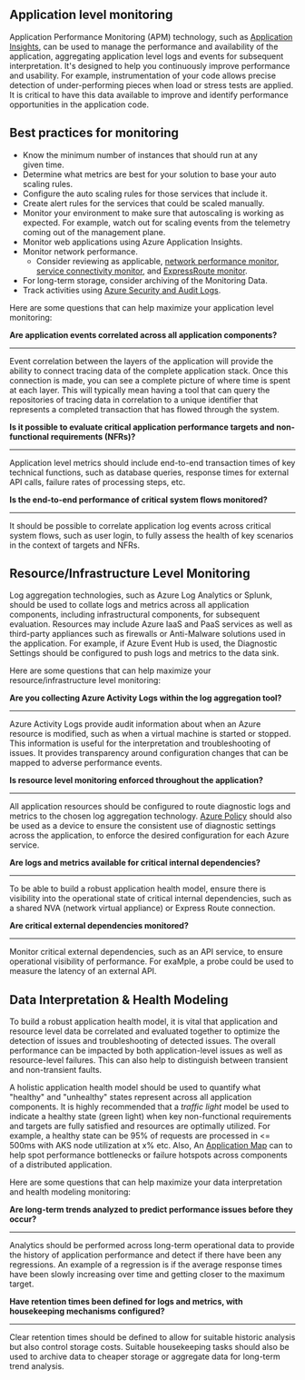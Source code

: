 ## Application level monitoring

Application Performance Monitoring (APM) technology, such as [Application Insights](/azure/azure-monitor/app/app-insights-overview), can be used to manage the performance and availability of the application, aggregating application level logs and events for subsequent interpretation. It's designed to help you continuously improve performance and usability. For example, instrumentation of your code allows precise detection of under-performing pieces when load or stress tests are applied. It is critical to have this data available to improve and identify performance opportunities in the application code.

## Best practices for monitoring

- Know the minimum number of instances that should run at any given time.
- Determine what metrics are best for your solution to base your auto scaling rules.
- Configure the auto scaling rules for those services that include it.
- Create alert rules for the services that could be scaled manually.
- Monitor your environment to make sure that autoscaling is working as expected. For example, watch out for scaling events from the telemetry coming out of the management plane.
- Monitor web applications using Azure Application Insights.
- Monitor network performance.
  - Consider reviewing as applicable, [network performance monitor](/azure/azure-monitor/insights/network-performance-monitor-performance-monitor), [service connectivity monitor](/azure/azure-monitor/insights/network-performance-monitor-service-connectivity), and [ExpressRoute monitor](/azure/azure-monitor/insights/network-performance-monitor-expressroute).
- For long-term storage, consider archiving of the Monitoring Data.
- Track activities using [Azure Security and Audit Logs](/azure/security/fundamentals/log-audit).




Here are some questions that can help maximize your application level monitoring:

**Are application events correlated across all application components?**
***

Event correlation between the layers of the application will provide the ability to connect tracing data of the complete application stack. Once this connection is made, you can see a complete picture of where time is spent at each layer. This will typically mean having a tool that can query the repositories of tracing data in correlation to a unique identifier that represents a completed transaction that has flowed through the system.

**Is it possible to evaluate critical application performance targets and non-functional requirements (NFRs)?**
***

Application level metrics should include end-to-end transaction times of key technical functions, such as database queries, response times for external API calls, failure rates of processing steps, etc.

**Is the end-to-end performance of critical system flows monitored?**
***

It should be possible to correlate application log events across critical system flows, such as user login, to fully assess the health of key scenarios in the context of targets and NFRs.

## Resource/Infrastructure Level Monitoring

Log aggregation technologies, such as Azure Log Analytics or Splunk, should be used to collate logs and metrics across all application components, including infrastructural components, for subsequent evaluation. Resources may include Azure IaaS and PaaS services as well as third-party appliances such as firewalls or Anti-Malware solutions used in the application. For example, if Azure Event Hub is used, the Diagnostic Settings should be configured to push logs and metrics to the data sink.

Here are some questions that can help maximize your resource/infrastructure level monitoring:

**Are you collecting Azure Activity Logs within the log aggregation tool?**
***

Azure Activity Logs provide audit information about when an Azure resource is modified, such as when a virtual machine is started or stopped. This information is useful for the interpretation and troubleshooting of issues. It provides transparency around configuration changes that can be mapped to adverse performance events.

**Is resource level monitoring enforced throughout the application?**
***

All application resources should be configured to route diagnostic logs and metrics to the chosen log aggregation technology. [Azure Policy](/azure/governance/policy/overview) should also be used as a device to ensure the consistent use of diagnostic settings across the application, to enforce the desired configuration for each Azure service.

**Are logs and metrics available for critical internal dependencies?**
***

To be able to build a robust application health model, ensure there is visibility into the operational state of critical internal dependencies, such as a shared NVA (network virtual appliance) or Express Route connection.

**Are critical external dependencies monitored?**
***

Monitor critical external dependencies, such as an API service, to ensure operational visibility of performance. For exaMple, a probe could be used to measure the latency of an external API.

## Data Interpretation & Health Modeling

To build a robust application health model, it is vital that application and resource level data be correlated and evaluated together to optimize the detection of issues and troubleshooting of detected issues. The overall performance can be impacted by both application-level issues as well as resource-level failures. This can also help to distinguish between transient and non-transient faults.

A holistic application health model should be used to quantify what "healthy" and "unhealthy" states represent across all application components. It is highly recommended that a *traffic light* model be used to indicate a healthy state (green light) when key non-functional requirements and targets are fully satisfied and resources are optimally utilized. For example, a healthy state can be 95% of requests are processed in <= 500ms with AKS node utilization at x% etc. Also, An [Application Map](/azure/azure-monitor/app/app-map?tabs=net) can to help spot performance bottlenecks or failure hotspots across components of a distributed application.

Here are some questions that can help maximize your data interpretation and health modeling monitoring:

**Are long-term trends analyzed to predict performance issues before they occur?**
***

Analytics should be performed across long-term operational data to provide the history of application performance and detect if there have been any regressions. An example of a regression is if the average response times have been slowly increasing over time and getting closer to the maximum target.

**Have retention times been defined for logs and metrics, with housekeeping mechanisms configured?**
***

Clear retention times should be defined to allow for suitable historic analysis but also control storage costs. Suitable housekeeping tasks should also be used to archive data to cheaper storage or aggregate data for long-term trend analysis.